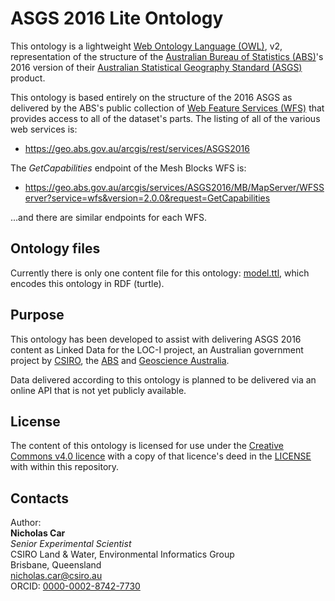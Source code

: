 # ASGS 2016 Lite Ontology
This ontology is a lightweight [Web Ontology Language (OWL)](https://www.w3.org/OWL/), v2, representation of the structure of the [Australian Bureau of Statistics (ABS)](http://www.abs.gov.au)'s 2016 version of their [Australian Statistical Geography Standard (ASGS)](http://www.abs.gov.au/websitedbs/D3310114.nsf/home/Australian+Statistical+Geography+Standard+(ASGS)) product.

This ontology is based entirely on the structure of the 2016 ASGS as delivered by the ABS's public collection of [Web Feature Services (WFS)](http://www.opengeospatial.org/standards/wfs) that provides access to all of the dataset's parts. The listing of all of the various web services is:

* <https://geo.abs.gov.au/arcgis/rest/services/ASGS2016>

The *GetCapabilities* endpoint of the Mesh Blocks WFS is:

* <https://geo.abs.gov.au/arcgis/services/ASGS2016/MB/MapServer/WFSServer?service=wfs&version=2.0.0&request=GetCapabilities>

...and there are similar endpoints for each WFS.


## Ontology files
Currently there is only one content file for this ontology: [model.ttl](model.ttl), which encodes this ontology in RDF (turtle). 


## Purpose
This ontology has been developed to assist with delivering ASGS 2016 content as Linked Data for the LOC-I project, an Australian government project by [CSIRO](http://csiro.au), the [ABS](http://www.abs.gov.au) and [Geoscience Australia](http://www.ga.gov.au).

Data delivered according to this ontology is planned to be delivered via an online API that is not yet publicly available.


## License
The content of this ontology is licensed for use under the [Creative Commons v4.0 licence](https://creativecommons.org/licenses/by/4.0/) with a copy of that licence's deed in the [LICENSE](LICENSE) with within this repository.


## Contacts
Author:  
**Nicholas Car**  
*Senior Experimental Scientist*  
CSIRO Land &amp; Water, Environmental Informatics Group  
Brisbane, Queensland  
<nicholas.car@csiro.au>  
ORCID: [0000-0002-8742-7730](https://orcid.org/0000-0002-8742-7730)
